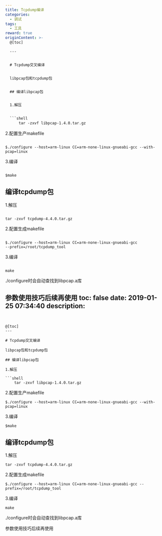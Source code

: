 ```yaml
---
title: Tcpdump编译
categories:
  - 调试
tags:
  - 工具
reward: true
originContent: >-
  @[toc]

  ---


  # Tcpdump交叉编译


  libpcap包和tcpdump包


  ## 编译libpcap包


  1.解压


  ```shell
      tar -zxvf libpcap-1.4.0.tar.gz
  ```


  2.配置生产makefile


  ```shell

  $./configure --host=arm-linux CC=arm-none-linux-gnueabi-gcc --with-pcap=linux

  ```


  3.编译


  ```shell

  $make

  ```


  ## 编译tcpdump包


  1.解压


  ```shell

  tar -zxvf tcpdump-4.4.0.tar.gz

  ```


  2.配置生成makefile


  ```shell

  $./configure --host=arm-linux CC=arm-none-linux-gnueabi-gcc
  --prefix=/root/tcpdump_tool

  ```


  3.编译


  ```shell

  make

  ```


  ./configure时会自动查找到libpcap.a库


  参数使用技巧后续再使用
toc: false
date: 2019-01-25 07:34:40
description:
---
```


@[toc]
---

# Tcpdump交叉编译

libpcap包和tcpdump包

## 编译libpcap包

1.解压

```shell
    tar -zxvf libpcap-1.4.0.tar.gz
```

2.配置生产makefile

```shell
$./configure --host=arm-linux CC=arm-none-linux-gnueabi-gcc --with-pcap=linux
```

3.编译

```shell
$make
```

## 编译tcpdump包

1.解压

```shell
tar -zxvf tcpdump-4.4.0.tar.gz
```

2.配置生成makefile

```shell
$./configure --host=arm-linux CC=arm-none-linux-gnueabi-gcc --prefix=/root/tcpdump_tool
```

3.编译

```shell
make
```

./configure时会自动查找到libpcap.a库

参数使用技巧后续再使用